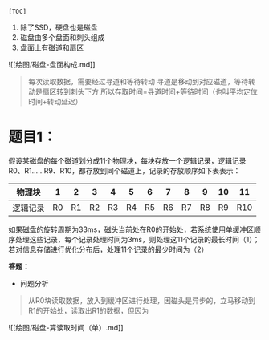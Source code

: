 	[TOC]

1. 除了SSD，硬盘也是磁盘
2. 磁盘由多个盘面和刺头组成
3. 盘面上有磁道和扇区

![[绘图/磁盘-盘面构成.md]]
> 每次读取数据，需要经过寻道和等待转动
> 寻道是移动到对应磁道，等待转动是扇区转到刺头下方
> 所以存取时间=寻道时间+等待时间（也叫平均定位时间+转动延迟）

# **题目1：**
假设某磁盘的每个磁道划分成11个物理块，每块存放一个逻辑记录，逻辑记录R0、R1......R9、R10，都存放到同个磁道上，记录的存放顺序如下表表示：

| 物理块   | 1   | 2   | 3   | 4   | 5   | 6   | 7   | 8   | 9   | 10  | 11  |
| -------- | --- | --- | --- | --- | --- | --- | --- | --- | --- | --- | --- |
| 逻辑记录 | R0  | R1  | R2  | R3  | R4  | R5  | R6  | R7  | R8  | R9  | R10 |

如果磁盘的旋转周期为33ms，磁头当前处在R0的开始处，若系统使用单缓冲区顺序处理这些记录，每个记录处理时间为3ms，则处理这11个记录的最长时间（1）；若对信息存储进行优化分布后，处理11个记录的最少时间为（2）

**答题：**
* 问题分析
> 从R0块读取数据，放入到缓冲区进行处理，因磁头是异步的，立马移动到R1的开始处，读取出R1的数据，但因为

![[绘图/磁盘-算读取时间（单）.md]]
